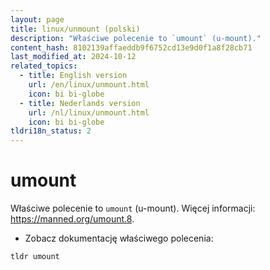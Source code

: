 ```yaml
---
layout: page
title: linux/unmount (polski)
description: "Właściwe polecenie to `umount` (u-mount)."
content_hash: 8102139affaeddb9f6752cd13e9d0f1a8f28cb71
last_modified_at: 2024-10-12
related_topics:
  - title: English version
    url: /en/linux/unmount.html
    icon: bi bi-globe
  - title: Nederlands version
    url: /nl/linux/unmount.html
    icon: bi bi-globe
tldri18n_status: 2
---
```

# umount

Właściwe polecenie to `umount` (u-mount).
Więcej informacji: <https://manned.org/umount.8>.

- Zobacz dokumentację właściwego polecenia:

`tldr umount`
